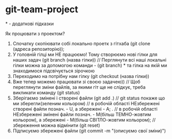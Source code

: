 # git-team-project

\* - додаткові підказки

Як процювати з проектом?

1. Спочатку скопіювати собі локально проетк з гітхаба (git clone (адреса репозиторію));
2. У головній гілці ми НЕ працюємо! Тому створюємо нові гілки для наших задач (git branch (назва гілки))
   // Перглянути всі наші локальні гілки можна за допомогою команди - (git branch) \* та гілка на якій ми знаходимося підсвічується зірочкою
3. Переходимо на потрібну нам гілку (git checkout (назва гілки))
4. Вже тепер можемо працювати зі своєю задачею))
   // Щоб переглянути зміни файлів, за якими гіт ще не слідкує, треба викликати команду (git status)
5. Зберігаємо змінені і створені файли (git add .)
   // git status покаже що ми зберегли(зеленим кольором)
   // в робочій області НЕзбережені створені файли познач. - U, а збережені - А; .
   // в робочій області НЕзбережені змінені файли познач. - М(більш ТЕМНО-жовтим кольором), а збережені - М(більш СВІТЛО-жовтим кольором);
   // збереження можна відмінити (git reset)
6. Підписуємо збережені файли (git commit -m "(описуємо свої зміни)")
